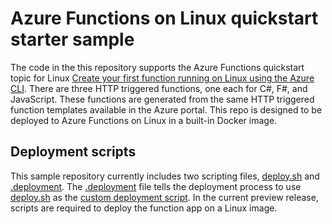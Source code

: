 # Azure Functions on Linux quickstart starter sample 

The code in the this repository supports the Azure Functions quickstart topic for Linux [Create your first function running on Linux using the Azure CLI](https://docs.microsoft.com/azure/azure-functions/functions-create-first-azure-function-azure-cli-linux). There are three HTTP triggered functions, one each for C#, F#, and JavaScript. These functions are generated from the same HTTP triggered function templates available in the Azure portal. 
This repo is designed to be deployed to Azure Functions on Linux in a built-in Docker image. 

## Deployment scripts

This sample repository currently includes two scripting files, [deploy.sh] and [.deployment]. The [.deployment] file tells the deployment process to use [deploy.sh] as the [custom deployment script](https://github.com/projectkudu/kudu/wiki/Custom-Deployment-Script). In the current preview release, scripts are required to deploy the function app on a Linux image.  


[.deployment]: .deployment
[deploy.sh]: deploy.sh